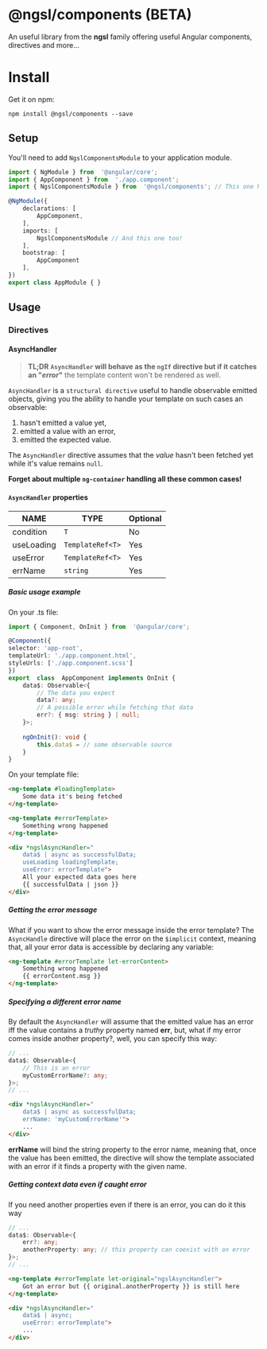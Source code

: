# @ngsl/components (BETA)

An useful library from the **ngsl** family offering useful Angular components, directives and more...

# Install

Get it on npm:

`npm install @ngsl/components --save`

## Setup

You'll need to add `NgslComponentsModule` to your application module.

```typescript
import { NgModule } from  '@angular/core';
import { AppComponent } from  './app.component';
import { NgslComponentsModule } from  '@ngsl/components'; // This one here

@NgModule({
	declarations: [
		AppComponent,
	],
	imports: [
		NgslComponentsModule // And this one too!
	],
	bootstrap: [
		AppComponent
	],
})
export class AppModule { }
```

## Usage
### Directives
#### AsyncHandler

> **TL;DR** **`AsyncHandler` will behave as the `ngIf` directive but if it catches an "*error*"** the template content won't be rendered as well.

`AsyncHandler` is a `structural directive` useful to handle observable emitted objects, giving you the ability to handle your template on such cases an observable:

1. hasn't emitted a value yet,
2. emitted a value with an error,
3. emitted the expected value.

The `AsyncHandler` directive assumes that the _value_ hasn't been fetched yet while it's value remains `null`.

**Forget about multiple `ng-container` handling all these common cases!**

#### `AsyncHandler` properties

|NAME            |TYPE               |Optional|
|----------------|-------------------|--------|
|condition       |`T`                |No      |
|useLoading      |`TemplateRef<T>`   |Yes     |
|useError        |`TemplateRef<T>`   |Yes     |
|errName         |`string`           |Yes     |

##### Basic usage example

On your .ts file:

```typescript
import { Component, OnInit } from  '@angular/core';

@Component({
selector: 'app-root',
templateUrl: './app.component.html',
styleUrls: ['./app.component.scss']
})
export  class  AppComponent implements OnInit {
	data$: Observable<{
		// The data you expect
		data?: any;
		// A possible error while fetching that data
		err?: { msg: string } | null;
	}>;
	
	ngOnInit(): void {
		this.data$ = // some observable source
	}
}
```
On your template file:
```html
<ng-template #loadingTemplate>
	Some data it's being fetched
</ng-template>

<ng-template #errorTemplate>
	Something wrong happened
</ng-template>

<div *ngslAsyncHandler="
	data$ | async as successfulData;
	useLoading loadingTemplate;
	useError: errorTemplate">
	All your expected data goes here
	{{ successfulData | json }}
</div>
```
##### Getting the error message

What if you want to show the error message inside the error template? The `AsyncHandle` directive will place the error on the `$implicit` context, meaning that, all your error data is accessible by declaring any variable:

```html
<ng-template #errorTemplate let-errorContent>
	Something wrong happened
	{{ errorContent.msg }}
</ng-template>
```

##### Specifying a different error name

By default the `AsyncHandler` will assume that the emitted value has an error iff the value contains a _truthy_ property named **err**, but, what if my error comes inside another property?, well, you can specify this way:

```typescript
// ...
data$: Observable<{
	// This is an error
	myCustomErrorName?: any;
}>;
// ...
```

```html
<div *ngslAsyncHandler="
	data$ | async as successfulData;
	errName: 'myCustomErrorName'">
	...
</div>
```

**errName** will bind the string property to the error name, meaning that, once the value has been emitted, the directive will show the template associated with an error if it finds a property with the given name.

##### Getting context data even if caught error

If you need another properties even if there is an error, you can do it this way

```typescript
// ...
data$: Observable<{
	err?: any;
	anotherProperty: any; // this property can coexist with an error
}>;
// ...
```

```html
<ng-template #errorTemplate let-original="ngslAsyncHandler">
	Got an error but {{ original.anotherProperty }} is still here
</ng-template>

<div *ngslAsyncHandler="
	data$ | async;
	useError: errorTemplate">
	...
</div>
```